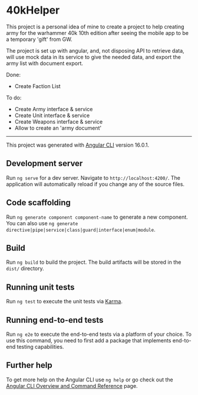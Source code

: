 # 40kHelper

This project is a personal idea of mine to create a project to help creating army for the warhammer 40k 10th edition after seeing the mobile app to be a temporary 'gift' from GW.

The project is set up with angular, and, not disposing API to retrieve data, will use mock data in its service to give the needed data, and export the army list with document export.

Done:
- Create Faction List
 
To do:
- Create Army interface & service
- Create Unit interface & service
- Create Weapons interface & service
- Allow to create an 'army document'

-------------------------------

This project was generated with [Angular CLI](https://github.com/angular/angular-cli) version 16.0.1.

## Development server

Run `ng serve` for a dev server. Navigate to `http://localhost:4200/`. The application will automatically reload if you change any of the source files.

## Code scaffolding

Run `ng generate component component-name` to generate a new component. You can also use `ng generate directive|pipe|service|class|guard|interface|enum|module`.

## Build

Run `ng build` to build the project. The build artifacts will be stored in the `dist/` directory.

## Running unit tests

Run `ng test` to execute the unit tests via [Karma](https://karma-runner.github.io).

## Running end-to-end tests

Run `ng e2e` to execute the end-to-end tests via a platform of your choice. To use this command, you need to first add a package that implements end-to-end testing capabilities.

## Further help

To get more help on the Angular CLI use `ng help` or go check out the [Angular CLI Overview and Command Reference](https://angular.io/cli) page.
